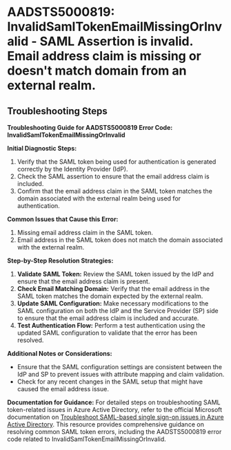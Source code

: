 # AADSTS5000819: InvalidSamlTokenEmailMissingOrInvalid - SAML Assertion is invalid. Email address claim is missing or doesn't match domain from an external realm.


## Troubleshooting Steps
**Troubleshooting Guide for AADSTS5000819 Error Code: InvalidSamlTokenEmailMissingOrInvalid**

**Initial Diagnostic Steps:**
1. Verify that the SAML token being used for authentication is generated correctly by the Identity Provider (IdP).
2. Check the SAML assertion to ensure that the email address claim is included.
3. Confirm that the email address claim in the SAML token matches the domain associated with the external realm being used for authentication.

**Common Issues that Cause this Error:**
1. Missing email address claim in the SAML token.
2. Email address in the SAML token does not match the domain associated with the external realm.

**Step-by-Step Resolution Strategies:**
1. **Validate SAML Token:** Review the SAML token issued by the IdP and ensure that the email address claim is present.
2. **Check Email Matching Domain:** Verify that the email address in the SAML token matches the domain expected by the external realm.
3. **Update SAML Configuration:** Make necessary modifications to the SAML configuration on both the IdP and the Service Provider (SP) side to ensure that the email address claim is included and accurate.
4. **Test Authentication Flow:** Perform a test authentication using the updated SAML configuration to validate that the error has been resolved.

**Additional Notes or Considerations:**
- Ensure that the SAML configuration settings are consistent between the IdP and SP to prevent issues with attribute mapping and claim validation.
- Check for any recent changes in the SAML setup that might have caused the email address issue.

**Documentation for Guidance:**
For detailed steps on troubleshooting SAML token-related issues in Azure Active Directory, refer to the official Microsoft documentation on [Troubleshoot SAML-based single sign-on issues in Azure Active Directory](https://docs.microsoft.com/en-us/azure/active-directory/manage-apps/troubleshoot-sso). This resource provides comprehensive guidance on resolving common SAML token errors, including the AADSTS5000819 error code related to InvalidSamlTokenEmailMissingOrInvalid.